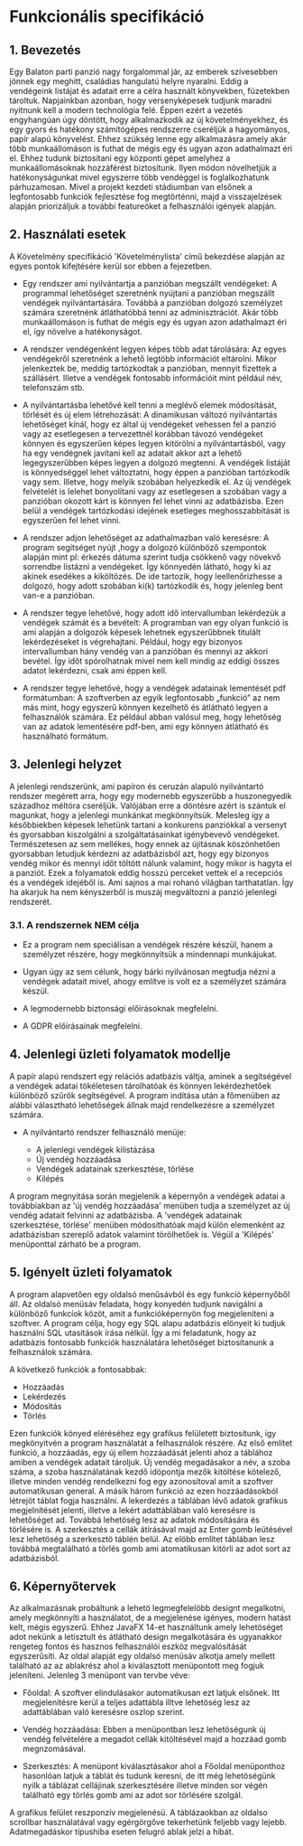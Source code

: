 # Funkcionális specifikáció

## 1. Bevezetés
Egy Balaton parti panzió nagy forgalommal jár, az emberek szívesebben jönnek egy meghitt, családias hangulatú helyre nyaralni. Eddig a vendégeink listájat és adatait erre a célra használt könyvekben, füzetekben tároltuk. Napjainkban azonban, hogy versenyképesek tudjunk maradni nyitnunk kell a modern technológia felé. Éppen ezért a vezetés engyhangúan úgy döntött, hogy alkalmazkodik az új követelményekhez, és egy gyors és hatékony számítógépes rendszerre cseréljük a hagyományos, papír alapú könyvelést. Ehhez szükség lenne egy alkalmazásra amely akár több munkaállomáson is futhat de mégis egy és ugyan azon adathalmazt éri el. Ehhez tudunk biztosítani egy központi gépet amelyhez a munkaállomásoknak hozzáférést biztosítunk. Ilyen módon növelhetjük a hatékonyságunkat mivel egyszerre több vendéggel is foglalkozhatunk párhuzamosan. Mivel a projekt kezdeti stádiumban van elsőnek a legfontosabb funkciók fejlesztése fog megtörténni, majd a visszajelzések alapján priorizáljuk a további featureöket a felhasználói igények alapján.

## 2. Használati esetek
A Követelmény specifikáció 'Követelménylista' című bekezdése alapján az egyes pontok kifejtésére kerül sor ebben a fejezetben.

* Egy rendszer ami nyilvántartja a panzióban megszállt vendégeket:
A programmal lehetőséget szeretnénk nyújtani a panzióban megszállt vendégek nyilvántartására. Továbbá a panzióban dolgozó személyzet számára szeretnénk átláthatóbbá tenni az adminisztrációt. Akár több munkaállomáson is futhat de mégis egy és ugyan azon adathalmazt éri el, így növelve a hatékonyságot.

* A rendszer vendégenként legyen képes több adat tárolására:
Az egyes vendégekről szeretnénk a lehető legtöbb információt eltárolni. Mikor jelenkeztek be, meddig tartózkodtak a panzióban, mennyit fizettek a szállásért.
Illetve a vendégek fontosabb információit mint például név, telefonszám stb.

* A nyilvántartásba lehetővé kell tenni a meglévő elemek módosítását, törlését és új elem létrehozását:
A dinamikusan változó nyilvántartás lehetőséget kínál, hogy ez által új vendégeket vehessen fel a panzió vagy az esetlegesen a tervezettnél korábban távozó vendégeket könnyen és egyszerűen képes legyen kitörölni a nyilvántartásból, vagy ha egy vendégnek javítani kell az adatait akkor azt a lehető legegyszerűbben képes legyen a dolgozó megtenni. A vendégek listáját is könnyedséggel lehet változtatni, hogy éppen a panzióban tartózkodik vagy sem. Illetve, hogy melyik szobában helyezkedik el. Az új vendégek felvételét is lelehet bonyolítani vagy az esetlegesen a szobában vagy a panzióban okozott kárt is könnyen fel lehet vinni az adatbázisba. Ezen belül a vendégek tartózkodási idejének esetleges meghosszabbítását is egyszerűen fel lehet vinni.

* A rendszer adjon lehetőséget az adathalmazban való keresésre:
A program segítséget nyújt ,hogy a dolgozó különböző szempontok alapján mint pl: érkezés dátuma szerint tudja csökkenő vagy növekvő sorrendbe listázni a vendégeket. Így könnyedén látható, hogy ki az akinek esedékes a kiköltözés. De ide tartozik, hogy leellenőrizhesse a dolgozó, hogy adott szobában ki(k) tartózkodik és, hogy jelenleg bent van-e a panzióban.

* A rendszer tegye lehetővé, hogy adott idő intervallumban lekérdezük a vendégek számát és a bevételt:
A programban van egy olyan funkció is ami alapján a dolgozók képesek lehetnek egyszerűbbnek titulált lekérdezéseket is végrehajtani. Például, hogy egy bizonyos intervallumban hány vendég van a panzióban és mennyi az akkori bevétel. Így időt spórolhatnak mivel nem kell mindig az eddigi összes adatot lekérdezni, csak ami éppen kell.

* A rendszer tegye lehetővé, hogy a vendégek adatainak lementését pdf formátumban:
A szoftverben az egyik legfontosabb „funkció” az nem más mint, hogy egyszerű könnyen kezelhető és átlátható legyen a felhasználók számára. Ez például abban valósul meg, hogy lehetőség van az adatok lementésére pdf-ben, ami egy könnyen átlátható és használható formátum.

## 3. Jelenlegi helyzet

A jelenlegi rendszerünk, ami papíron és ceruzán alapuló nyilvántartó rendszer megérett arra, hogy egy modernebb egyszerűbb a huszonegyedik századhoz méltóra cseréljük. Valójában erre a döntésre azért is szántuk el magunkat, hogy a jelenlegi munkánkat megkönnyítsük. Melesleg így a későbbiekben képesek lehetünk tartani a konkurens panziókkal a versenyt és gyorsabban kiszolgálni a szolgáltatásainkat igénybevevő vendégeket. Természetesen az sem mellékes, hogy ennek az újításnak köszönhetően gyorsabban letudjuk kérdezni az adatbázisból azt, hogy egy bizonyos vendég mikor és mennyi időt töltött nálunk valamint, hogy mikor is hagyta el a panziót. Ezek a folyamatok eddig hosszú perceket vettek el a recepciós és a vendégek idejéből is. Ami sajnos a mai rohanó világban tarthatatlan. Így ha akarjuk ha nem kényszerből is muszáj megváltozni a panzió jelenlegi rendszerét.

### 3.1. A rendszernek NEM célja

 * Ez a program nem speciálisan a vendégek részére készül, hanem a személyzet részére, hogy megkönnyítsük a mindennapi munkájukat.
    
 * Ugyan úgy az sem célunk, hogy bárki nyilvánosan megtudja nézni a vendégek adatait mivel, ahogy említve is volt ez a személyzet számára készül.
   
 * A legmodernebb biztonsági előírásoknak megfelelni.
 
 * A GDPR előírásainak megfelelni.

 ## 4. Jelenlegi üzleti folyamatok modellje

A papír alapú rendszert egy relációs adatbázis váltja, aminek a segítségével a vendégek adatai tökéletesen tárolhatóak és könnyen lekérdezhetőek különböző szűrök segítségével. A program indítása után a főmenüben az alábbi választható lehetőségek állnak majd rendelkezésre a személyzet számára.

 - A nyilvántartó rendszer felhasználó menüje:
   
    * A jelenlegi vendégek kilistázása
    * Új vendég hozzáadása
    * Vendégek adatainak szerkesztése, törlése
    * Kilépés
    
A program megnyitása során megjelenik a képernyőn a vendégek adatai a továbbiakban az 'új vendég hozzáadása' menüben tudja a személyzet az új vendég adatait felvinni az adatbázisba. A 'vendégek adatainak szerkesztése, törlése' menüben módosíthatóak majd külön elemenként az adatbázisban szereplő adatok valamint törölhetőek is.
 Végül a 'Kilépés' menüponttal zárható be a program.

## 5. Igényelt üzleti folyamatok

A program alapvetően egy oldalsó menűsávból és egy funkcíó képernyőből áll. Az oldalsó menüsáv feladata, hogy konyedén tudjunk navigálni a különböző funkcíok közöt, amit a funkcióképernyön fog megjeleníteni a szoftver. A program célja, hogy egy SQL alapu adatbázis elönyeit ki tudjuk használni SQL utasítások írása nélkül. Így a mi feladatunk, hogy az adatbázis fontosabb funkciók használatára lehetőséget biztosítanunk a felhasználok számára.

A következő funkciók a fontosabbak:
   * Hozzáadás
   * Lekérdezés
   * Módosítás
   * Törlés

Ezen funkciók könyed eléréséhez egy grafikus felületett biztosítunk, így megkönyitvén a program használatát a felhasználok részére. Az első említet funkció, a hozzáadás, egy új ellem hozzáadását jelenti ahoz a táblához amiben a vendégek adatait tároljuk. Új vendég megadásakor a név, a szoba száma, a szoba használatának kezdő idöpontja mezők kitöltése kötelező, illetve minden vendég rendelkezni fog egy azonosítoval amit a szoftver automatikusan general. A másik három funkció az ezen hozzáadásokból létrejöt táblat fogja használni. A lekerdezés a táblában lévő adatok grafikus megjelnítését jelenti, illetve a lekért adattáblában való keresésre is lehetőséget ad. Továbbá lehetöség lesz az adatok módosítására és törlésére is. A szerkesztés a cellák átírásával majd az Enter gomb leütésével lesz lehetöség a szerkesztö táblén belül. Az elöbb említet táblában lesz továbbá megtalálható a törlés gomb ami atomatikusan kitörli az adot sort az adatbázisból.

## 6. Képernyőtervek

Az alkalmazásnak probáltunk a lehetö legmegfelelöbb designt megalkotni, amely megkönnyíti a használatot, de a megjelenése igényes, modern hatást kelt, mégis egyszerű. Ehhez JavaFX 14-et használtunk amely lehetöséget adot nekünk a letísztult és átlátható design megalkotására és ugyanakkor rengeteg fontos és hasznos felhasználói eszköz megvalósítását egyszerűsíti. Az oldal alapját egy oldalsó menüsáv alkotja amely mellett található az az ablakrész ahol a kiválasztott menüpontott meg fogjuk jeleníteni. Jelenleg 3 menüpont van tervbe véve:
* Főoldal:
A szoftver elindulásakor automatikusan ezt latjuk elsőnek. Itt megjelenitésre kerül a teljes adattábla illtve lehetöség lesz az adattáblában való keresésre oszlop szerint.


* Vendég hozzáadása:
Ebben a menüpontban lesz lehetöségunk új vendég felvételére a megadot cellák kitöltésével majd a hozzáad gomb megnzomásával. 


* Szerkesztés:
A menüpont kiválasztásakor ahol a Főoldal menüponthoz hasonlóan latjuk a táblát és tudunk keresni, de itt még lehetöségünk nyilk a táblázat cellájinak szerkesztésére illetve minden sor végén található egy törlés gomb ami az adot sor törlésére szolgál.

A grafikus felület reszponzív megjelenésü. A táblázaokban az oldalso scrollbar használatával vagy egérgörgőve tekerhetünk feljebb vagy lejebb. Adatmegadáskor típushiba eseten felugró ablak jelzi a hibát.

